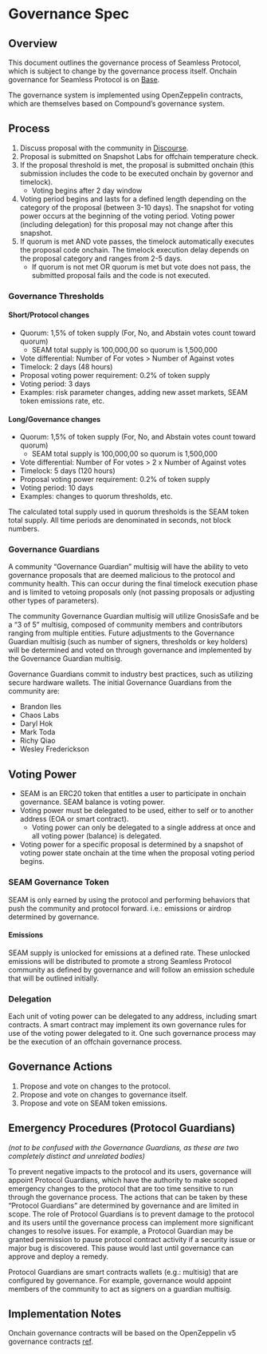 # Governance Spec

## Overview

This document outlines the governance process of Seamless Protocol, which is subject to change by the governance process itself. Onchain governance for Seamless Protocol is on [Base](https://base.org/).

The governance system is implemented using OpenZeppelin contracts, which are themselves based on Compound’s governance system.

## Process

1. Discuss proposal with the community in [Discourse](https://seamlessprotocol.discourse.group/).
2. Proposal is submitted on Snapshot Labs for offchain temperature check.
3. If the proposal threshold is met, the proposal is submitted onchain (this submission includes the code to be executed onchain by governor and timelock).
   - Voting begins after 2 day window
4. Voting period begins and lasts for a defined length depending on the category of the proposal (between 3-10 days). The snapshot for voting power occurs at the beginning of the voting period. Voting power (including delegation) for this proposal may not change after this snapshot.
5. If quorum is met AND vote passes, the timelock automatically executes the proposal code onchain. The timelock execution delay depends on the proposal category and ranges from 2-5 days.
   - If quorum is not met OR quorum is met but vote does not pass, the submitted proposal fails and the code is not executed.

### Governance Thresholds

#### Short/Protocol changes

- Quorum: 1,5% of token supply (For, No, and Abstain votes count toward quorum)
  - SEAM total supply is 100,000,00 so quorum is 1,500,000
- Vote differential: Number of For votes > Number of Against votes
- Timelock: 2 days (48 hours)
- Proposal voting power requirement: 0.2% of token supply
- Voting period: 3 days
- Examples: risk parameter changes, adding new asset markets, SEAM token emissions rate, etc.

#### Long/Governance changes

- Quorum: 1,5% of token supply (For, No, and Abstain votes count toward quorum)
  - SEAM total supply is 100,000,00 so quorum is 1,500,000
- Vote differential: Number of For votes > 2 x Number of Against votes
- Timelock: 5 days (120 hours)
- Proposal voting power requirement: 0.2% of token supply
- Voting period: 10 days
- Examples: changes to quorum thresholds, etc.

The calculated total supply used in quorum thresholds is the SEAM token total supply. All time periods are denominated in seconds, not block numbers.

### Governance Guardians

A community “Governance Guardian” multisig will have the ability to veto governance proposals that are deemed malicious to the protocol and community health. This can occur during the final timelock execution phase and is limited to vetoing proposals only (not passing proposals or adjusting other types of parameters).

The community Governance Guardian multisig will utilize GnosisSafe and be a “3 of 5” multisig, composed of community members and contributors ranging from multiple entities. Future adjustments to the Governance Guardian multisig (such as number of signers, thresholds or key holders) will be determined and voted on through governance and implemented by the Governance Guardian multisig.

Governance Guardians commit to industry best practices, such as utilizing secure hardware wallets. The initial Governance Guardians from the community are:

- Brandon Iles
- Chaos Labs
- Daryl Hok
- Mark Toda
- Richy Qiao
- Wesley Frederickson

## Voting Power

- SEAM is an ERC20 token that entitles a user to participate in onchain governance. SEAM balance is voting power.
- Voting power must be delegated to be used, either to self or to another address (EOA or smart contract).
  - Voting power can only be delegated to a single address at once and all voting power (balance) is delegated.
- Voting power for a specific proposal is determined by a snapshot of voting power state onchain at the time when the proposal voting period begins.

### SEAM Governance Token

SEAM is only earned by using the protocol and performing behaviors that push the community and protocol forward. i.e.: emissions or airdrop determined by governance.

#### Emissions

SEAM supply is unlocked for emissions at a defined rate. These unlocked emissions will be distributed to promote a strong Seamless Protocol community as defined by governance and will follow an emission schedule that will be outlined initially.

### Delegation

Each unit of voting power can be delegated to any address, including smart contracts. A smart contract may implement its own governance rules for use of the voting power delegated to it. One such governance process may be the execution of an offchain governance process.

## Governance Actions

1. Propose and vote on changes to the protocol.
2. Propose and vote on changes to governance itself.
3. Propose and vote on SEAM token emissions.

## Emergency Procedures (Protocol Guardians)

_(not to be confused with the Governance Guardians, as these are two completely distinct and unrelated bodies)_

To prevent negative impacts to the protocol and its users, governance will appoint Protocol Guardians, which have the authority to make scoped emergency changes to the protocol that are too time sensitive to run through the governance process. The actions that can be taken by these “Protocol Guardians” are determined by governance and are limited in scope. The role of Protocol Guardians is to prevent damage to the protocol and its users until the governance process can implement more significant changes to resolve issues. For example, a Protocol Guardian may be granted permission to pause protocol contract activity if a security issue or major bug is discovered. This pause would last until governance can approve and deploy a remedy.

Protocol Guardians are smart contracts wallets (e.g.: multisig) that are configured by governance. For example, governance would appoint members of the community to act as signers on a guardian multisig.

## Implementation Notes

Onchain governance contracts will be based on the OpenZeppelin v5 governance contracts [ref](https://docs.openzeppelin.com/contracts/5.x/governance).

